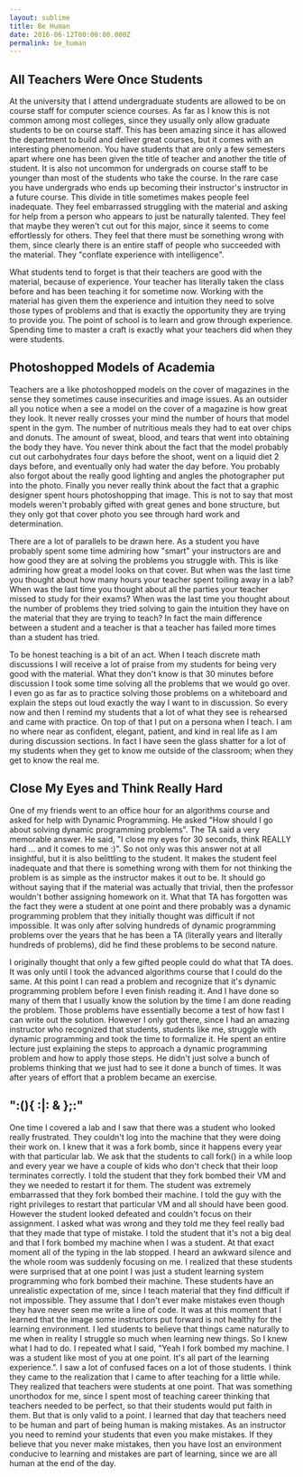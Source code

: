 ```yaml
---
layout: sublime
title: Be Human
date: 2016-06-12T00:00:00.000Z
permalink: be_human
---
```


## All Teachers Were Once Students
At the university that I attend undergraduate students are allowed to be on course staff for computer science courses. As far as I know this is not common among most colleges, since they usually only allow graduate students to be on course staff. This has been amazing since it has allowed the department to build and deliver great courses, but it comes with an interesting phenomenon. You have students that are only a few semesters apart where one has been given the title of teacher and another the title of student. It is also not uncommon for undergrads on course staff to be younger than most of the students who take the course. In the rare case you have undergrads who ends up becoming their instructor's instructor in a future course. This divide in title sometimes makes people feel inadequate. They feel embarrassed struggling with the material and asking for help from a person who appears to just be naturally talented. They feel that maybe they weren't cut out for this major, since it seems to come effortlessly for others. They feel that there must be something wrong with them, since clearly there is an entire staff of people who succeeded with the material. They "conflate experience with intelligence".

What students tend to forget is that their teachers are good with the material, because of experience. Your teacher has literally taken the class before and has been teaching it for sometime now. Working with the material has given them the experience and intuition they need to solve those types of problems and that is exactly the opportunity they are trying to provide you. The point of school is to learn and grow through experience. Spending time to master a craft is exactly what your teachers did when they were students.

## Photoshopped Models of Academia
Teachers are a like photoshopped models on the cover of magazines in the sense they sometimes cause insecurities and image issues. As an outsider all you notice when a see a model on the cover of a magazine is how great they look. It never really crosses your mind the number of hours that model spent in the gym. The number of nutritious meals they had to eat over chips and donuts. The amount of sweat, blood, and tears that went into obtaining the body they have. You never think about the fact that the model probably cut out carbohydrates four days before the shoot, went on a liquid diet 2 days before, and eventually only had water the day before. You probably also forgot about the really good lighting and angles the photographer put into the photo. Finally you never really think about the fact that a graphic designer spent hours photoshopping that image. This is not to say that most models weren't probably gifted with great genes and bone structure, but they only got that cover photo you see through hard work and determination.

There are a lot of parallels to be drawn here. As a student you have probably spent some time admiring how "smart" your instructors are and how good they are at solving the problems you struggle with. This is like admiring how great a model looks on that cover. But when was the last time you thought about how many hours your teacher spent toiling away in a lab? When was the last time you thought about all the parties your teacher missed to study for their exams? When was the last time you thought about the number of problems they tried solving to gain the intuition they have on the material that they are trying to teach? In fact the main difference between a student and a teacher is that a teacher has failed more times than a student has tried.

To be honest teaching is a bit of an act. When I teach discrete math discussions I will receive a lot of praise from my students for being very good with the  material. What they don't know is that 30 minutes before discussion I took some time solving all the problems that we would go over. I even go as far as to practice solving those problems on a whiteboard and explain the steps out loud exactly the way I want to in discussion. So every now and then I remind my students that a lot of what they see is rehearsed and came with practice. On top of that I put on a persona when I teach. I am no where near as confident, elegant, patient, and kind in real life as I am during discussion sections. In fact I have seen the glass shatter for a lot of my students when they get to know me outside of the classroom; when they get to know the real me.

## Close My Eyes and Think Really Hard
One of my friends went to an office hour for an algorithms course and asked for help with Dynamic Programming. He asked "How should I go about solving dynamic programming problems". The TA said a very memorable answer. He said, "I close my eyes for 30 seconds, think REALLY hard ... and it comes to me :)". So not only was this answer not at all insightful, but it is also belittling to the student. It makes the student feel inadequate and that there is something wrong with them for not thinking the problem is as simple as the instructor makes it out to be. It should go without saying that if the material was actually that trivial, then the professor wouldn't bother assigning homework on it. What that TA has forgotten was the fact they were a student at one point and there probably was a dynamic programming problem that they initially thought was difficult if not impossible. It was only after solving hundreds of dynamic programming problems over the years that he has been a TA (literally years and literally hundreds of problems), did he find these problems to be second nature.

I originally thought that only a few gifted people could do what that TA does. It was only until I took the advanced algorithms course that I could do the same. At this point I can read a problem and recognize that it's dynamic programming problem before I even finish reading it. And I have done so many of them that I usually know the solution by the time I am done reading the problem. Those problems have essentially become a test of how fast I can write out the solution. However I only got there, since I had an amazing instructor who recognized that students, students like me, struggle with dynamic programming and took the time to formalize it. He spent an entire lecture just explaining the steps to approach a dynamic programming problem and how to apply those steps. He didn't just solve a bunch of problems thinking that we just had to see it done a bunch of times. It was after years of effort that a problem became an exercise.

## ":(){ :|: & };:"
One time I covered a lab and I saw that there was a student who looked really frustrated. They couldn't log into the machine that they were doing their work on. I knew that it was a fork bomb, since it happens every year with that particular lab. We ask that the students to call fork() in a while loop and every year we have a couple of kids who don't check that their loop terminates correctly. I told the student that they fork bombed their VM and they we needed to restart it for them. The student was extremely embarrassed that they fork bombed their machine. I told the guy with the right privileges to restart that particular VM and all should have been good. However the student looked defeated and couldn't focus on their assignment. I asked what was wrong and they told me they feel really bad that they made that type of mistake. I told the student that it's not a big deal and that I fork bombed my machine when I was a student. At that exact moment all of the typing in the lab stopped. I heard an awkward silence and the whole room was suddenly focusing on me. I realized that these students were surprised that at one point I was just a student learning system programming who fork bombed their machine. These students have an unrealistic expectation of me, since I teach material that they find difficult if not impossible. They assume that I don't ever make mistakes even though they have never seen me write a line of code. It was at this moment that I learned that the image some instructors put forward is not healthy for the learning environment. I led students to believe that things came naturally to me when in reality I struggle so much when learning new things. So I knew what I had to do. I repeated what I said, "Yeah I fork bombed my machine. I was a student like most of you at one point. It's all part of the learning experience.". I saw a lot of confused faces on a lot of those students. I think they came to the realization that I came to after teaching for a little while. They realized that teachers were students at one point. That was something unorthodox for me, since I spent most of teaching career thinking that teachers needed to be perfect, so that their students would put faith in them. But that is only valid to a point. I learned that day that teachers need to be human and part of being human is making mistakes. As an instructor you need to remind your students that even you make mistakes. If they believe that you never make mistakes, then you have lost an environment conducive to learning and mistakes are part of learning, since we are all human at the end of the day.
